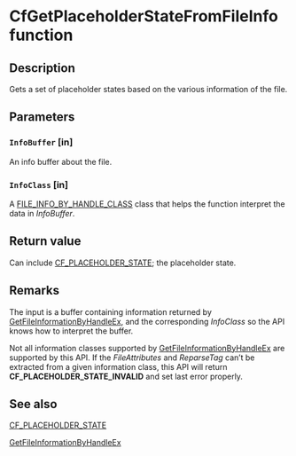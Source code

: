 # CfGetPlaceholderStateFromFileInfo function

## Description

Gets a set of placeholder states based on the various information of the file.

## Parameters

### `InfoBuffer` [in]

An info buffer about the file.

### `InfoClass` [in]

A [FILE_INFO_BY_HANDLE_CLASS](https://learn.microsoft.com/windows/win32/api/minwinbase/ne-minwinbase-file_info_by_handle_class) class that helps the function interpret the data in *InfoBuffer*.

## Return value

Can include [CF_PLACEHOLDER_STATE](https://learn.microsoft.com/windows/win32/api/cfapi/ne-cfapi-cf_placeholder_state); the placeholder state.

## Remarks

The input is a buffer containing information returned by [GetFileInformationByHandleEx](https://learn.microsoft.com/windows/win32/api/winbase/nf-winbase-getfileinformationbyhandleex), and the corresponding *InfoClass* so the API knows how to interpret the buffer.

Not all information classes supported by [GetFileInformationByHandleEx](https://learn.microsoft.com/windows/win32/api/winbase/nf-winbase-getfileinformationbyhandleex) are supported by this API. If the *FileAttributes* and *ReparseTag* can’t be extracted from a given information class, this API will return **CF_PLACEHOLDER_STATE_INVALID** and set last error properly.

## See also

[CF_PLACEHOLDER_STATE](https://learn.microsoft.com/windows/win32/api/cfapi/ne-cfapi-cf_placeholder_state)

[GetFileInformationByHandleEx](https://learn.microsoft.com/windows/win32/api/winbase/nf-winbase-getfileinformationbyhandleex)